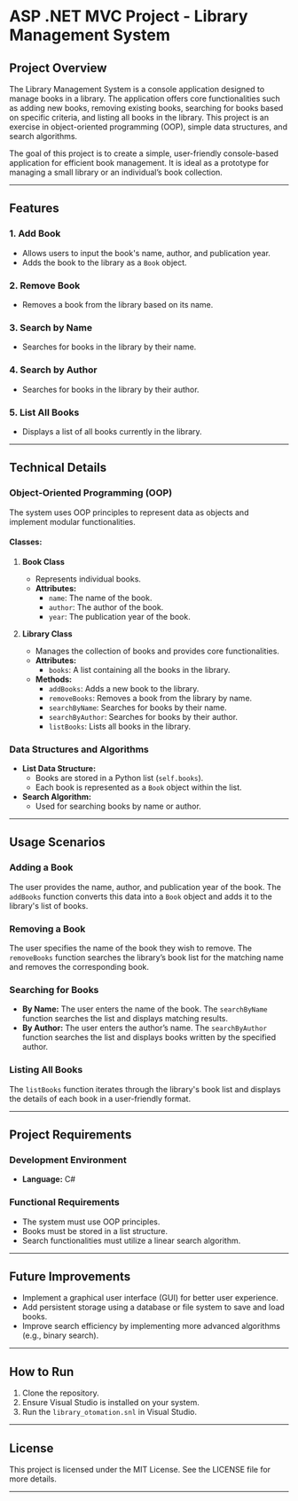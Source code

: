 # ASP .NET MVC Project - Library Management System

## Project Overview
The Library Management System is a console application designed to manage books in a library. The application offers core functionalities such as adding new books, removing existing books, searching for books based on specific criteria, and listing all books in the library. This project is an exercise in object-oriented programming (OOP), simple data structures, and search algorithms.

The goal of this project is to create a simple, user-friendly console-based application for efficient book management. It is ideal as a prototype for managing a small library or an individual’s book collection.

---

## Features

### 1. Add Book
- Allows users to input the book's name, author, and publication year.
- Adds the book to the library as a `Book` object.

### 2. Remove Book
- Removes a book from the library based on its name.

### 3. Search by Name
- Searches for books in the library by their name.

### 4. Search by Author
- Searches for books in the library by their author.

### 5. List All Books
- Displays a list of all books currently in the library.

---

## Technical Details

### Object-Oriented Programming (OOP)
The system uses OOP principles to represent data as objects and implement modular functionalities.

#### Classes:
1. **Book Class**
   - Represents individual books.
   - **Attributes:**
     - `name`: The name of the book.
     - `author`: The author of the book.
     - `year`: The publication year of the book.

2. **Library Class**
   - Manages the collection of books and provides core functionalities.
   - **Attributes:**
     - `books`: A list containing all the books in the library.
   - **Methods:**
     - `addBooks`: Adds a new book to the library.
     - `removeBooks`: Removes a book from the library by name.
     - `searchByName`: Searches for books by their name.
     - `searchByAuthor`: Searches for books by their author.
     - `listBooks`: Lists all books in the library.

### Data Structures and Algorithms
- **List Data Structure:**
  - Books are stored in a Python list (`self.books`).
  - Each book is represented as a `Book` object within the list.
- **Search Algorithm:**
  - Used for searching books by name or author.

---

## Usage Scenarios

### Adding a Book
The user provides the name, author, and publication year of the book. The `addBooks` function converts this data into a `Book` object and adds it to the library's list of books.

### Removing a Book
The user specifies the name of the book they wish to remove. The `removeBooks` function searches the library’s book list for the matching name and removes the corresponding book.

### Searching for Books
- **By Name:** The user enters the name of the book. The `searchByName` function searches the list and displays matching results.
- **By Author:** The user enters the author’s name. The `searchByAuthor` function searches the list and displays books written by the specified author.

### Listing All Books
The `listBooks` function iterates through the library's book list and displays the details of each book in a user-friendly format.

---

## Project Requirements

### Development Environment
- **Language:** C#

### Functional Requirements
- The system must use OOP principles.
- Books must be stored in a list structure.
- Search functionalities must utilize a linear search algorithm.

---

## Future Improvements
- Implement a graphical user interface (GUI) for better user experience.
- Add persistent storage using a database or file system to save and load books.
- Improve search efficiency by implementing more advanced algorithms (e.g., binary search).

---

## How to Run
1. Clone the repository.
2. Ensure Visual Studio is installed on your system.
3. Run the `library_otomation.snl` in Visual Studio.

---

## License
This project is licensed under the MIT License. See the LICENSE file for more details.

---

